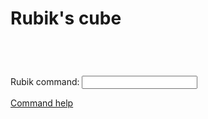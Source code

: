 
# Rubik's cube

<pre><p id="rubikBody"></p></pre>

<pre><p id="commandHistoryBody"></p></pre>

<!-- onsubmit=... stops the whole page from reloading on form submission -->
<form name="rubikForm" onsubmit="return false">
	<p>
		Rubik command:
		<input name="command" type="text">
	</p>
</form>

<p><a href="https://jeffirwin.github.io/rubik-js/about" title="Command help link" target="_blank">Command help</a></p>

<div id="rubikDiv"></div>

<script src="./dist/rubik.js"></script>

